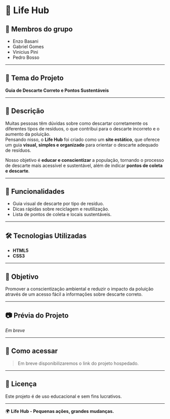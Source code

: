 # 🌱 Life Hub  

## 👥 Membros do grupo
- Enzo Basani  
- Gabriel Gomes  
- Vinicius Pini  
- Pedro Bosso  

---

## 📌 Tema do Projeto
**Guia de Descarte Correto e Pontos Sustentáveis**

---

## 📝 Descrição
Muitas pessoas têm dúvidas sobre como descartar corretamente os diferentes tipos de resíduos, o que contribui para o descarte incorreto e o aumento da poluição.  
Pensando nisso, o **Life Hub** foi criado como um **site estático**, que oferece um guia **visual, simples e organizado** para orientar o descarte adequado de resíduos.  

Nosso objetivo é **educar e conscientizar** a população, tornando o processo de descarte mais acessível e sustentável, além de indicar **pontos de coleta e descarte**.  

---

## 🚀 Funcionalidades
- Guia visual de descarte por tipo de resíduo.  
- Dicas rápidas sobre reciclagem e reutilização.  
- Lista de pontos de coleta e locais sustentáveis.  

---

## 🛠️ Tecnologias Utilizadas
- **HTML5**  
- **CSS3**  

---

## 🎯 Objetivo
Promover a conscientização ambiental e reduzir o impacto da poluição através de um acesso fácil a informações sobre descarte correto.  

---

## 📷 Prévia do Projeto
*Em breve*

---

## 📌 Como acessar
> Em breve disponibilizaremos o link do projeto hospedado.  

---

## 📄 Licença
Este projeto é de uso educacional e sem fins lucrativos.  

---
🌍 **Life Hub - Pequenas ações, grandes mudanças.**

